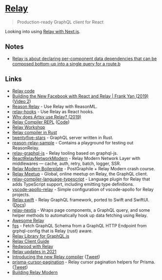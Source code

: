 # [Relay](https://relay.dev/)

> Production-ready GraphQL client for React

Looking into using [Relay with Next.js](https://github.com/RevereCRE/relay-nextjs).

## Notes

- [Relay is about declaring per-component data dependencies that can be composed bottom-up into a single query for a route.b](https://twitter.com/andrewingram/status/1464000899731402757)

## Links

- [Relay code](https://github.com/facebook/relay)
- [Building the New Facebook with React and Relay | Frank Yan (2019)](https://www.youtube.com/watch?v=9JZHodNR184&list=PLPxbbTqCLbGHPxZpw4xj_Wwg8-fdNxJRh&index=3) ([Video 2](https://developers.facebook.com/videos/2019/building-the-new-facebookcom-with-react-graphql-and-relay/))
- [Reason Relay](https://github.com/zth/reason-relay) - Use Relay with ReasonML.
- [relay-hooks](https://github.com/relay-tools/relay-hooks) - Use Relay as React hooks.
- [Why does Artsy use Relay? (2019)](https://artsy.github.io/blog/2019/04/10/omakase-relay/)
- [Relay Compiler REPL](https://relay-compiler-repl.netlify.app/) ([Code](https://github.com/n1ru4l/relay-compiler-repl))
- [Relay Workshop](https://github.com/sibelius/relay-workshop)
- [Relay compiler in Rust](https://github.com/facebook/relay/tree/master/compiler/crates/relay-lsp/src)
- [twentyfive-stars](https://github.com/phated/twentyfive-stars) - GraphQL server written in Rust.
- [reason-relay-sample](https://github.com/zth/reason-relay-playground) - Contains a playground for testing out ReasonRelay.
- [relay-graphql-js](https://github.com/relay-tools/relay-graphql-js) - Relay tooling based on graphql-js.
- [ReactRelayNetworkModern](https://github.com/relay-tools/react-relay-network-modern) - Relay Modern Network Layer with middlewares — cache, auth, retry, batch, logger, SSR.
- [Relay Modern Boilerplate](https://github.com/enisdenjo/relay-modern-boilerplate) - PostGraphile + Relay Modern crash course.
- [Relay Meetup](https://relaymeetup.com/) - Global, online meetup on Relay, the GraphQL client.
- [relay-compiler-language-typescript](https://github.com/relay-tools/relay-compiler-language-typescript) - Language plugin for Relay that adds TypeScript support, including emitting type definitions.
- [vscode-apollo-relay](https://github.com/relay-tools/vscode-apollo-relay) - Simple configuration of vscode-apollo for Relay projects.
- [Relay.swift](https://github.com/relay-tools/Relay.swift) - Relay GraphQL framework, ported to Swift and SwiftUI. ([Docs](https://www.notion.so/Relay-swift-e6e1c35b170a4149940ff9c18c0b6875))
- [relay-nextjs](https://github.com/RevereCRE/relay-nextjs) - Wraps page components, a GraphQL query, and some helper methods to automatically hook up data fetching using Relay.
- [Awesome Relay](https://github.com/expede/awesome-relay)
- [fgs](https://github.com/maraisr/fgs) - Fetch GraphQL Schema from a GraphQL HTTP Endpoint from grphql-config that is Relay (rust) aware.
- [Relay Library for GraphQL.js](https://github.com/graphql/graphql-relay-js)
- [Relay Client Guide](https://github.com/rafasanmartinez/relay-client-guide)
- [Redwood with Relay](https://github.com/orta/relay-redwood-app-example)
- [Relay updates in 2021](https://twitter.com/StatisticsFTW/status/1466496994164162560)
- [Introducing the new Relay compiler](https://relay.dev/blog/2021/12/08/introducing-the-new-relay-compiler/) ([Tweet](https://twitter.com/RelayFramework/status/1468704982702739464))
- [prisma-cursor-pagination](https://github.com/zoontek/prisma-cursor-pagination) - Relay cursor pagination helpers for Prisma. ([Tweet](https://twitter.com/cpojer/status/1497401706048471046))
- [Building Relay Modern](https://wincent.com/blog/relay-modern)

